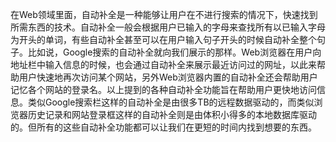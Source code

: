 在Web领域里面，自动补全是一种能够让用户在不进行搜索的情况下，快速找到所需东西的技术。自动补全一般会根据用户已输入的字母来查找所有以已输入字母为开头的单词，有些自动补全甚至可以在用户输入句子开头的时候自动补全整个句子。比如说，Google搜索的自动补全就向我们展示的那样。Web浏览器在用户向地址栏中输入信息的时候，也会通过自动补全来展示最近访问过的网址，以此来帮助用户快速地再次访问某个网站，另外Web浏览器内置的自动补全还会帮助用户记忆各个网站的登录名。以上提到的各种自动补全功能旨在帮助用户更快地访问信息。类似Google搜索栏这样的自动补全是由很多TB的远程数据驱动的，而类似浏览器历史记录和网站登录框这样的自动补全则是由体积小得多的本地数据库驱动的。但所有的这些自动补全功能都可以让我们在更短的时间内找到想要的东西。

